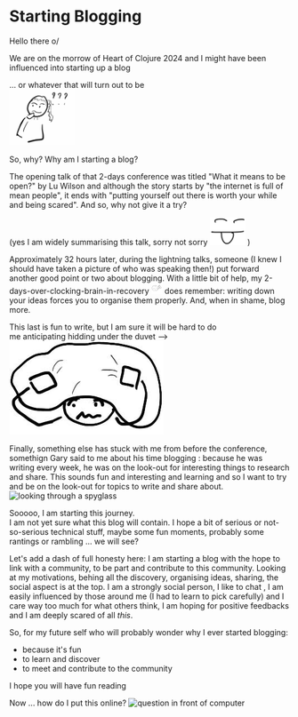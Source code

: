 # Starting Blogging


Hello there o/

We are on the morrow of Heart of Clojure 2024 and I might
have been influenced into starting up a blog

... or whatever that will turn out to be\
<img src="../img/20240920_hmmm.jpg" alt="Hmmm" height="100"/>

So, why? Why am I starting a blog?

The opening talk of that 2-days conference was titled "What it means
to be open?" by Lu Wilson and although the story starts by "the internet is
full of mean people", it ends with "putting yourself out there is worth your
while and being scared". And so, why not give it a try?

(yes I am widely summarising this talk, sorry not sorry
<img src="../img/20240920_notsorry.png" alt="happyly sticking my tongue out" height="50"/>
)

Approximately 32 hours later, during the lightning talks, someone (I knew I
should have taken a picture of who was speaking then!) put forward another good
point or two about blogging. With a little bit of help, my
2-days-over-clocking-brain-in-recovery
<img src="../img/20240920_brain.jpg" alt="brain Zzz" height="20"/>
does remember: writing down your ideas
forces you to organise them properly. And, when in shame, blog more.

This last is fun to write, but I am sure it will be hard to do\
me anticipating hidding under the duvet -->
<img src="../img/20240920_hiding.jpg" alt="Hiding"/>

Finally, something else has stuck with me from before the conference,
somethign Gary said to me about his time blogging : because he was writing
every week, he was on the look-out for interesting things to research
and share.
This sounds fun and interesting and learning and so I want to try and
be on the look-out for topics to write and share about.
<img src="../img/20240920_spyglass.png" alt="looking through a spyglass"
height="50"/>

Sooooo, I am starting this journey.\
I am not yet sure what this blog will contain. I hope a bit of serious or
not-so-serious technical stuff, maybe some fun moments, probably some rantings
or rambling ... we will see?

Let's add a dash of full honesty here: I am starting a blog with the hope
to link with a community, to be part and contribute to this community.
Looking at my motivations, behing all the discovery, organising ideas, sharing,
the social aspect is at the top. I am a strongly social person, I like to chat
, I am easily influenced by those around me (I had to learn to pick carefully)
and I care way too much for what others think, I am hoping for positive
feedbacks and I am deeply scared of all _this_.

So, for my future self who will probably wonder why I ever started blogging:
- because it's fun
- to learn and discover
- to meet and contribute to the community

I hope you will have fun reading

Now ... how do I put this online?
<img src="../img/20240920_deployquestion.png" alt="question in front of computer"
height="50">
